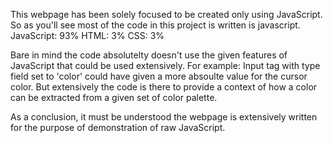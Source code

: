 This webpage has been solely focused to be created only using JavaScript. So as you'll see most of the code in this project is written is javascript.
JavaScript: 93%
HTML: 3%
CSS: 3%

Bare in mind the code absolutelty doesn't use the given features of JavaScript that could be used extensively.
For example:
Input tag with type field set to 'color' could have given a more absoulte value for the cursor color.
But extensively the code is there to provide a context of how a color can be extracted from a given set of color palette.

As a conclusion, it must be understood the webpage is extensively written for the purpose of demonstration of raw JavaScript.
